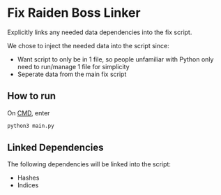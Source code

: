 # Fix Raiden Boss Linker

Explicitly links any needed data dependencies into the fix script.

We chose to inject the needed data into the script since:
- Want script to only be in 1 file, so people unfamiliar with Python only need to run/manage 1 file for simplicity
- Seperate data from the main fix script


## How to run
On [CMD](https://www.google.com/search?q=how+to+open+cmd+in+a+folder&oq=how+to+open+cmd), enter

```bash
python3 main.py
```

## Linked Dependencies
The following dependencies will be linked into the script:

- Hashes
- Indices